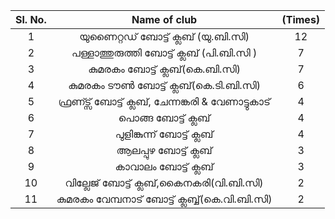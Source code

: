 | Sl. No.| Name of club|(Times) |
| :-------------: |:-------------:| :-----:|   
1|യുണൈറ്റഡ് ബോട്ട് ക്ലബ് (യു.ബി.സി)|12
2|പള്ളാത്തുരുത്തി ബോട്ട് ക്ലബ് (പി.ബി.സി )|7
3|കുമരകം ബോട്ട് ക്ലബ്(കെ.ബി.സി)|7
4|കുമരകം ടൗൺ ബോട്ട് ക്ലബ്(കെ.ടി.ബി.സി)|6
5|ഫ്രണ്ട്സ് ബോട്ട് ക്ലബ്, ചേന്നങ്കരി & വേണാട്ടുകാട്|4
6|പൊങ്ങ ബോട്ട് ക്ലബ്|4
7|പുളിങ്കുന്ന് ബോട്ട് ക്ലബ്|4
8|ആലപ്പുഴ ബോട്ട് ക്ലബ്|3
9|കാവാലം ബോട്ട് ക്ലബ്|3
10|വില്ലേജ് ബോട്ട് ക്ലബ്,കൈനകരി(വി.ബി.സി)|2
11|കുമരകം വേമ്പനാട്‌ ബോട്ട്‌ ക്ലബ്ബ്(കെ.വി.ബി.സി)|2




